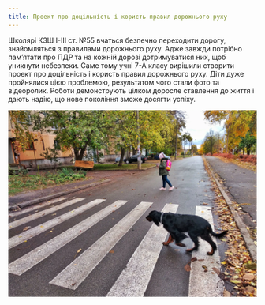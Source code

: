 ```yaml
---
title: Проект про доцільність і користь правил дорожнього руху
---
```


Школярі КЗШ І-ІІІ ст. №55 вчаться безпечно переходити дорогу, знайомляться з правилами дорожнього руху. Адже завжди потрібно пам’ятати про ПДР та на кожній дорозі дотримуватися них, щоб уникнути небезпеки. Саме тому учні 7-А класу вирішили створити проект про доцільність і користь правил дорожнього руху. Діти дуже пройнялися цією проблемою, результатом чого стали фото та відеоролик. Роботи демонструють цілком доросле ставлення до життя і дають надію, що нове покоління зможе досягти успіху.

<youtube id="JQDzZPgn9uA" />

![](photo.webp)
